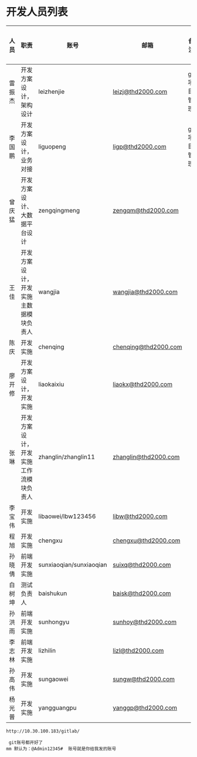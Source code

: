 # 开发人员列表

| 人员   | 职责                                       | 账号                    | 邮箱                 | 备注        | 使用人员 | 所在组 |      |
| ------ | ------------------------------------------ | ----------------------- | -------------------- | ----------- | -------- | ------ | ---- |
| 雷振杰 | 开发方案设计，架构设计                     | leizhenjie              | leizj@thd2000.com    | git项目管理 |          |        |      |
| 李国鹏 | 开发方案设计，业务对接                     | liguopeng               | ligp@thd2000.com     | git项目管理 |          |        |      |
| 曾庆猛 | 开发方案设计、大数据平台设计               | zengqingmeng            | zengqm@thd2000.com   |             |          |        |      |
| 王佳   | 开发方案设计，开发实施	主数据模块负责人 | wangjia                 | wangjia@thd2000.com  |             |          |        |      |
| 陈庆   | 开发实施                                   | chenqing                | chenqing@thd2000.com |             |          |        |      |
| 廖开修 | 开发方案设计，开发实施                     | liaokaixiu              | liaokx@thd2000.com   |             |          |        |      |
| 张琳   | 开发方案设计，开发实施	工作流模块负责人 | zhanglin/zhanglin11     | zhanglin@thd2000.com |             | 杨光普   |        |      |
| 李宝伟 | 开发实施                                   | libaowei/lbw123456      | libw@thd2000.com     |             | 孙高伟   |        |      |
| 程旭   | 开发实施                                   | chengxu                 | chengxu@thd2000.com  |             |          |        |      |
| 孙晓倩 | 前端开发实施                               | sunxiaoqian/sunxiaoqian | suixq@thd2000.com    |             | 李志林   |        |      |
| 白树坤 | 测试负责人                                 | baishukun               | baisk@thd2000.com    |             |          |        |      |
| 孙洪雨 | 前端开发实施                               | sunhongyu               | sunhoy@thd2000.com   |             |          |        |      |
| 李志林 | 前端开发实施                               | lizhilin                | lizl@thd2000.com     |             |          |        |      |
| 孙高伟 | 开发实施                                   | sungaowei               | sungw@thd2000.com    |             |          |        |      |
| 杨光普 | 开发实施                                   | yangguangpu             | yanggp@thd2000.com   |             |          |        |      |

```
http://10.30.100.183/gitlab/
```



```
 git账号都开好了 
mm 默认为：@Admin12345#  账号就是你给我发的账号
```

